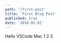 ```yaml
---
path: '/first-post'
title: 'First Blog Post'
published: true
date: '2018-01-01'
---
```

Hello VSCode Mac 1 2 3